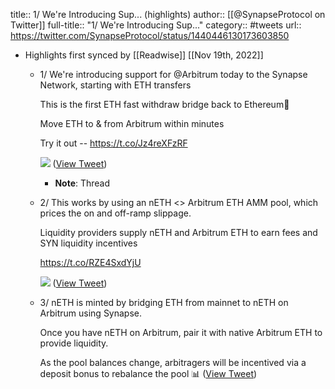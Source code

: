 title:: 1/ We're Introducing Sup... (highlights)
author:: [[@SynapseProtocol on Twitter]]
full-title:: "1/ We're Introducing Sup..."
category:: #tweets
url:: https://twitter.com/SynapseProtocol/status/1440446130173603850

- Highlights first synced by [[Readwise]] [[Nov 19th, 2022]]
	- 1/ We're introducing support for @Arbitrum today to the Synapse Network, starting with ETH transfers 
	  
	  This is the first ETH fast withdraw bridge back to Ethereum🚀 
	  
	  Move ETH to & from Arbitrum within minutes
	  
	  Try it out -- https://t.co/Jz4reXFzRF 
	  
	  ![](https://pbs.twimg.com/media/E_0sTouVUAMph4e.jpg) ([View Tweet](https://twitter.com/SynapseProtocol/status/1440446130173603850))
		- **Note**: Thread
	- 2/ This works by using an nETH <> Arbitrum ETH AMM pool, which prices the on and off-ramp slippage.
	  
	  Liquidity providers supply nETH and Arbitrum ETH to earn fees and SYN liquidity incentives
	  
	  https://t.co/RZE4SxdYjU 
	  
	  ![](https://pbs.twimg.com/media/E_0sei5VIAYNXDT.png) ([View Tweet](https://twitter.com/SynapseProtocol/status/1440446137467502594))
	- 3/ nETH is minted by bridging ETH from mainnet to nETH on Arbitrum using Synapse. 
	  
	  Once you have nETH on Arbitrum, pair it with native Arbitrum ETH to provide liquidity. 
	  
	  As the pool balances change, arbitragers will be incentived via a deposit bonus to rebalance the pool 📊 ([View Tweet](https://twitter.com/SynapseProtocol/status/1440446140478984199))